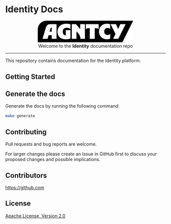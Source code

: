 # Identity Docs

<p align="center">
  <a href="https://agntcy.org">
    <picture>
      <source media="(prefers-color-scheme: dark)" srcset="img/_logo-Agntcy_White@2x.png" width="300">
      <img alt="" src="img/_logo-Agntcy_FullColor@2x.png" width="300">
    </picture>
  </a>
  <br />
  <caption>Welcome to the <b>Identity</b> documentation repo</caption>
</p>

---

This repository contains documentation for the Identity platform.

## Getting Started

## Generate the docs

Generate the docs by running the following command:

```bash
make generate
```

## Contributing

Pull requests and bug reports are welcome.

For larger changes please create an Issue in GitHub first to discuss your
proposed changes and possible implications.

## Contributors

https://github.com

## License

[Apache License, Version 2.0](https://www.apache.org/licenses/LICENSE-2.0)
